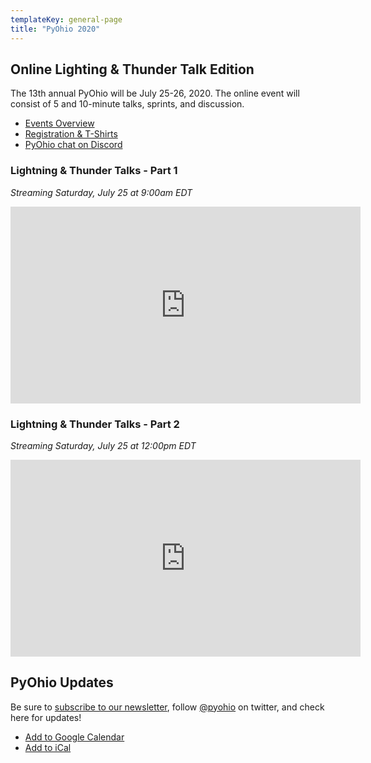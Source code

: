 ```yaml
---
templateKey: general-page
title: "PyOhio 2020"
---
```


## Online Lighting & Thunder Talk Edition

The 13th annual PyOhio will be July 25-26, 2020. The online event will consist of 5 and 10-minute talks, sprints, and discussion.

- [Events Overview](/events/overview)
- [Registration & T-Shirts](/attend/register)
- [PyOhio chat on Discord](https://chat.pyohio.org/)

### Lightning & Thunder Talks - Part 1

*Streaming Saturday, July 25 at 9:00am EDT*

<!-- no gods no masters -->
<div class="video-embed">
<iframe width="560" height="315" src="https://www.youtube.com/embed/jZjsr-w88qU" frameborder="0" allow="accelerometer; autoplay; encrypted-media; gyroscope; picture-in-picture" allowfullscreen></iframe>
</div>

### Lightning & Thunder Talks - Part 2

*Streaming Saturday, July 25 at 12:00pm EDT*

<div class="video-embed">
<iframe width="560" height="315" src="https://www.youtube.com/embed/EhhT_1BLIbc" frameborder="0" allow="accelerometer; autoplay; encrypted-media; gyroscope; picture-in-picture" allowfullscreen></iframe>
</div>

## PyOhio Updates

Be sure to [subscribe to our newsletter](https://pyohio.us3.list-manage.com/subscribe?u=8c9245b985e483ce2777296fb&id=ebb557184f), follow [@pyohio](https://twitter.com/PyOhio) on twitter, and check here for updates!

- [Add to Google Calendar](https://calendar.google.com/calendar/embed?src=pyohio.org_49vct65s5nnbtr6jlqhbdgm3ns%40group.calendar.google.com&ctz=America%2FNew_York)
- [Add to iCal](https://calendar.google.com/calendar/ical/pyohio.org_49vct65s5nnbtr6jlqhbdgm3ns%40group.calendar.google.com/public/basic.ics)
